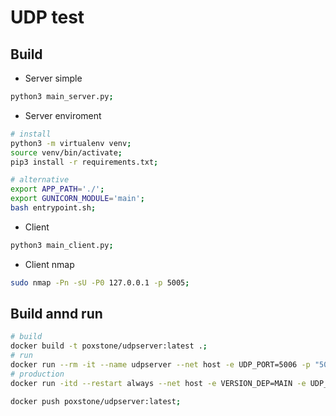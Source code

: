 # UDP test

## Build
- Server simple
```bash
python3 main_server.py;
```
- Server enviroment
```bash
# install
python3 -m virtualenv venv;
source venv/bin/activate;
pip3 install -r requirements.txt;

# alternative
export APP_PATH='./';
export GUNICORN_MODULE='main';
bash entrypoint.sh;
```
- Client
```bash
python3 main_client.py;
```
- Client nmap
```bash
sudo nmap -Pn -sU -P0 127.0.0.1 -p 5005;
```

## Build annd run
```bash
# build
docker build -t poxstone/udpserver:latest .;
# run
docker run --rm -it --name udpserver --net host -e UDP_PORT=5006 -p "5006:5006/udp" poxstone/udpserver:latest;
# production
docker run -itd --restart always --net host -e VERSION_DEP=MAIN -e UDP_PORT=5006 -p "5006:5006/udp" poxstone/udpserver:latest;
```

```bash
docker push poxstone/udpserver:latest;
```

